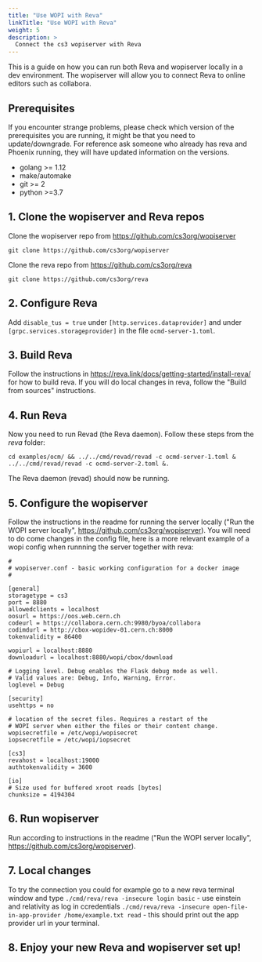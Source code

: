 ```yaml
---
title: "Use WOPI with Reva"
linkTitle: "Use WOPI with Reva"
weight: 5
description: >
  Connect the cs3 wopiserver with Reva
---
```


This is a guide on how you can run both Reva and wopiserver locally in a dev environment. 
The wopiserver will allow you to connect Reva to online editors such as collabora.

## Prerequisites
If you encounter strange problems, please check which version of the prerequisites you are running, it might be that you need to update/downgrade. For reference ask someone who already has reva and Phoenix running, they will have updated information on the versions.
* golang >= 1.12
* make/automake
* git >= 2
* python >=3.7

## 1. Clone the wopiserver and Reva repos
Clone the wopiserver repo from https://github.com/cs3org/wopiserver

```
git clone https://github.com/cs3org/wopiserver
```

Clone the reva repo from https://github.com/cs3org/reva 

```
git clone https://github.com/cs3org/reva
```

## 2. Configure Reva
Add `disable_tus = true` under `[http.services.dataprovider]` and under `[grpc.services.storageprovider]` in the file `ocmd-server-1.toml`.

## 3. Build Reva
Follow the instructions in https://reva.link/docs/getting-started/install-reva/ for how to build reva. If you will do local
changes in reva, follow the "Build from sources" instructions.

## 4. Run Reva
Now you need to run Revad (the Reva daemon). Follow these steps
from the *reva* folder:

```
cd examples/ocm/ && ../../cmd/revad/revad -c ocmd-server-1.toml & ../../cmd/revad/revad -c ocmd-server-2.toml &.
``` 

The Reva daemon (revad) should now be running.

## 5. Configure the wopiserver
Follow the instructions in the readme for running the server locally ("Run the WOPI server locally", https://github.com/cs3org/wopiserver). You will need to do come changes in the config file, here is a more relevant example of a wopi config when runnning the server together with reva:

```
#
# wopiserver.conf - basic working configuration for a docker image
#

[general]
storagetype = cs3
port = 8880
allowedclients = localhost
oosurl = https://oos.web.cern.ch
codeurl = https://collabora.cern.ch:9980/byoa/collabora
codimdurl = http://cbox-wopidev-01.cern.ch:8000
tokenvalidity = 86400

wopiurl = localhost:8880
downloadurl = localhost:8880/wopi/cbox/download

# Logging level. Debug enables the Flask debug mode as well.
# Valid values are: Debug, Info, Warning, Error.
loglevel = Debug

[security]
usehttps = no

# location of the secret files. Requires a restart of the
# WOPI server when either the files or their content change.
wopisecretfile = /etc/wopi/wopisecret
iopsecretfile = /etc/wopi/iopsecret

[cs3]
revahost = localhost:19000
authtokenvalidity = 3600

[io]
# Size used for buffered xroot reads [bytes]
chunksize = 4194304 
```

## 6. Run wopiserver
Run according to instructions in the readme ("Run the WOPI server locally", https://github.com/cs3org/wopiserver).

## 7. Local changes
To try the connection you could for example go to a new reva terminal window and type 
`./cmd/reva/reva -insecure login basic` - use einstein and relativity as log in ccredentials
`./cmd/reva/reva -insecure open-file-in-app-provider /home/example.txt read` - this should print out the app provider url in your terminal. 

## 8. Enjoy your new Reva and wopiserver set up!
